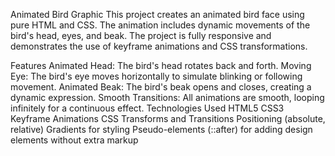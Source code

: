 Animated Bird Graphic
This project creates an animated bird face using pure HTML and CSS. The animation includes dynamic movements of the bird's head, eyes, and beak. The project is fully responsive and demonstrates the use of keyframe animations and CSS transformations.

Features
Animated Head: The bird's head rotates back and forth.
Moving Eye: The bird's eye moves horizontally to simulate blinking or following movement.
Animated Beak: The bird's beak opens and closes, creating a dynamic expression.
Smooth Transitions: All animations are smooth, looping infinitely for a continuous effect.
Technologies Used
HTML5
CSS3
Keyframe Animations
CSS Transforms and Transitions
Positioning (absolute, relative)
Gradients for styling
Pseudo-elements (::after) for adding design elements without extra markup
